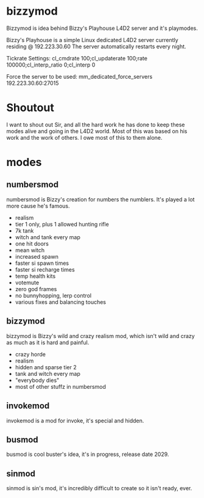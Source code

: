 # bizzymod
Bizzymod is idea behind Bizzy's Playhouse L4D2 server and it's playmodes.

Bizzy's Playhouse is a simple Linux dedicated L4D2 server currently residing @ 192.223.30.60
The server automatically restarts every night.

Tickrate Settings:
cl_cmdrate 100;cl_updaterate 100;rate 100000;cl_interp_ratio 0;cl_interp 0

Force the server to be used:
mm_dedicated_force_servers 192.223.30.60:27015

# Shoutout
I want to shout out Sir, and all the hard work he has done to keep these modes alive and going in the L4D2 world.
Most of this was based on his work and the work of others. I owe most of this to them alone.

# modes

## numbersmod
numbersmod is Bizzy's creation for numbers the numblers. It's played a lot more cause he's famous.

  * realism
  * tier 1 only, plus 1 allowed hunting rifle
  * 7k tank
  * witch and tank every map
  * one hit doors
  * mean witch
  * increased spawn
  * faster si spawn times
  * faster si recharge times
  * temp health kits
  * votemute
  * zero god frames
  * no bunnyhopping, lerp control
  * various fixes and balancing touches 
  
## bizzymod
bizzymod is Bizzy's wild and crazy realism mod, which isn't wild and crazy as much as it is hard and painful.

  * crazy horde
  * realism
  * hidden and sparse tier 2
  * tank and witch every map
  * "everybody dies"
  * most of other stuffz in numbersmod

## invokemod
invokemod is a mod for invoke, it's special and hidden.

## busmod
busmod is cool buster's idea, it's in progress, release date 2029.

## sinmod
sinmod is sin's mod, it's incredibly difficult to create so it isn't ready, ever.
